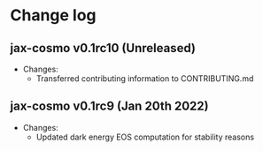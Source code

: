 # Change log

<!--
Remember to align the itemized text with the first line of an item within a list.

Categories for updates can be:
* Changes
* Bugs
* Breaking Changes
* Deprecations
-->

## jax-cosmo v0.1rc10 (Unreleased)

* Changes:
  * Transferred contributing information to CONTRIBUTING.md


## jax-cosmo v0.1rc9 (Jan 20th 2022)

* Changes:
  * Updated dark energy EOS computation for stability reasons 